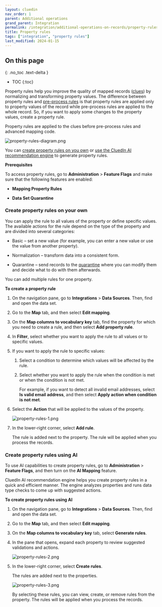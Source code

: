 ```yaml
---
layout: cluedin
nav_order: 1
parent: Additional operations
grand_parent: Integration
permalink: /integration/additional-operations-on-records/property-rules
title: Property rules
tags: ["integration", "property rules"]
last_modified: 2024-01-15
---
```

## On this page
{: .no_toc .text-delta }
- TOC
{:toc}

Property rules help you improve the quality of mapped records ([clues](/key-terms-and-features/clue-reference)) by normalizing and transforming property values. The difference between property rules and [pre-process rules](/integration/additional-operations-on-records/preprocess-rules) is that property rules are applied only to property values of the record while pre-process rules are applied to the whole record. So, if you want to apply some changes to the property values, create a property rule.

Property rules are applied to the clues before pre-process rules and advanced mapping code.

![property-rules-diagram.png](../../assets/images/integration/additional-operations/property-rules-diagram.png)

You can [create property rules on you own](#create-property-rules-on-your-own) or [use the CluedIn AI recommendation engine](#create-property-rules-using-ai) to generate property rules.

**Prerequisites**

To access property rules, go to **Administration** > **Feature Flags** and make sure that the following features are enabled:

- **Mapping Property Rules**

- **Data Set Quarantine**

### Create property rules on your own

You can apply the rule to all values of the property or define specific values. The available actions for the rule depend on the type of the property and are divided into several categories:

- Basic – set a new value (for example, you can enter a new value or use the value from another property).

- Normalization – transform data into a consistent form.

- Quarantine – send records to the [quarantine](/integration/additional-operations-on-records/quarantine) where you can modify them and decide what to do with them afterwards.

You can add multiple rules for one property.

**To create a property rule**

1. On the navigation pane, go to **Integrations** > **Data Sources**. Then, find and open the data set.

1. Go to the **Map** tab, and then select **Edit mapping**.

1. On the **Map columns to vocabulary key** tab, find the property for which you need to create a rule, and then select **Add property rule**.

1. In **Filter**, select whether you want to apply the rule to all values or to specific values.

1. If you want to apply the rule to specific values:

    1. Select a condition to determine which values will be affected by the rule.

    1. Select whether you want to apply the rule when the condition is met or when the condition is not met.

        For example, if you want to detect all invalid email addresses, select **Is valid email address**, and then select **Apply action when condition is not met**.

1. Select the **Action** that will be applied to the values of the property.

    ![property-rules-1.png](../../assets/images/integration/additional-operations/property-rules-1.png)

1. In the lower-right corner, select **Add rule**.

     The rule is added next to the property. The rule will be applied when you process the records.

### Create property rules using AI

To use AI capabilities to create property rules, go to **Administration** > **Feature Flags**, and then turn on the **AI Mapping** feature.

CluedIn AI recommendation engine helps you create property rules in a quick and efficient manner. The engine analyzes properties and runs data type checks to come up with suggested actions.

**To create property rules using AI**

1. On the navigation pane, go to **Integrations** > **Data Sources**. Then, find and open the data set.

1. Go to the **Map** tab, and then select **Edit mapping**.

1. On the **Map columns to vocabulary key** tab, select **Generate rules**.

1. In the pane that opens, expand each property to review suggested validations and actions.

    ![property-rules-2.png](../../assets/images/integration/additional-operations/property-rules-2.png)

1. In the lower-right corner, select **Create rules**.

    The rules are added next to the properties.

    ![property-rules-3.png](../../assets/images/integration/additional-operations/property-rules-3.png)

    By selecting these rules, you can view, create, or remove rules from the property. The rules will be applied when you process the records.